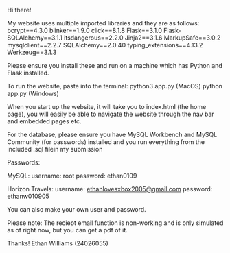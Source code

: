 Hi there!

My website uses multiple imported libraries and they are as follows:
bcrypt==4.3.0
blinker==1.9.0
click==8.1.8
Flask==3.1.0
Flask-SQLAlchemy==3.1.1
itsdangerous==2.2.0
Jinja2==3.1.6
MarkupSafe==3.0.2
mysqlclient==2.2.7
SQLAlchemy==2.0.40
typing_extensions==4.13.2
Werkzeug==3.1.3

Please ensure you install these and run on a machine which has Python and Flask installed. 

To run the website, paste into the terminal: 
python3 app.py (MacOS)
python app.py (Windows)

When you start up the website, it will take you to index.html (the home page), you will easily be able to navigate the website through the nav bar and embedded pages etc.

For the database, please ensure you have MySQL Workbench and MySQL Community (for passwords) installed and you run everything from the included .sql filein my submission

Passwords:

MySQL:
username: root
password: ethan0109

Horizon Travels:
username: ethanlovesxbox2005@gmail.com
password: ethanw010905

You can also make your own user and password.

Please note: The reciept email function is non-working and is only simulated as of right now, but you can get a pdf of it.

Thanks!
Ethan Williams (24026055)